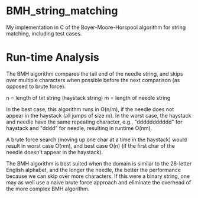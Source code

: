 BMH_string_matching
===================

My implementation in C of the Boyer-Moore-Horspool algorithm for string matching, including test cases.

Run-time Analysis
=================

The BMH algorithm compares the tail end of the needle string, and skips over multiple characters when possible before the next comparison (as opposed to brute force).

n = length of txt string (haystack string)
m = length of needle string

In the best case, this algorithm runs in O(n/m), if the needle does not appear in the haystack (all jumps of size m).  In the worst case, the haystack and needle have the same repeating character, e.g., "ddddddddddd" for haystack and "dddd" for needle, resulting in runtime O(nm).  

A brute force search (moving up one char at a time in the haystack) would result in worst case O(nm), and best case O(n) (if the first char of the needle doesn't appear in the haystack).  

The BMH algorithm is best suited when the domain is similar to the 26-letter English alphabet, and the longer the needle, the better the performance because we can skip over more characters.  If this were a binary string, one may as well use a naive brute force approach and eliminate the overhead of the more complex BMH algorithm.   
